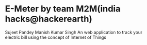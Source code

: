 # E-Meter by team M2M(india hacks@hackerearth)
Sujeet Pandey
Manish Kumar Singh
An web application to track your electric bill using the concept of Internet of Things
